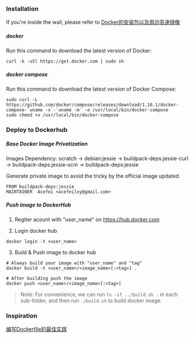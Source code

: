 
### Installation
If you're inside the wall, please refer to [Docker的安装包以及周边高速镜像](http://get.daocloud.io/#install-docker)

##### docker 
Run this command to download the latest version of Docker:
```
curl -k -sSl https://get.docker.com | sudo sh
```

##### docker compose
Run this command to download the latest version of Docker Compose:
```
sudo curl -L https://github.com/docker/compose/releases/download/1.16.1/docker-compose-`uname -s`-`uname -m` -o /usr/local/bin/docker-compose
sudo chmod +x /usr/local/bin/docker-compose
```

### Deploy to Dockerhub
##### Base Docker Image Privatization
Images Dependency: scratch -> debian:jessie -> buildpack-deps:jessie-curl -> buildpack-deps:jessie-scm -> buildpack-deps:jessie 

Generate private image to avoid the tricky by the official image updated.
```
FROM buildpack-deps:jessie
MAINTAINER  Acefei <acefeilxy@gmail.com>
```

##### Push image to DockerHub
1. Regiter acount with "user_name" on https://hub.docker.com

2. Login docker hub
```
docker login -t <user_name>
```

3. Build & Push image to docker hub
```
# Always build your image with "user_name" and "tag"
docker build -t <user_name>/<image_name>[:<tag>] .

# After building push the image
docker push <user_name>/<image_name>[:<tag>]
```

> Note:
For convenience, we can run `ln -sf ../build.sh .` in each sub-folder, and then run `./build.sh` to build docker image.

### Inspiration
[编写Dockerfile的最佳实践](http://cizixs.com/2017/03/28/dockerfile-best-practice)

